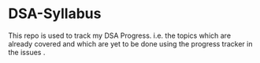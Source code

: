 # DSA-Syllabus
This repo is used to track my DSA Progress. 
i.e. the topics which are already covered and which are yet to be done using the progress tracker in the issues . 
